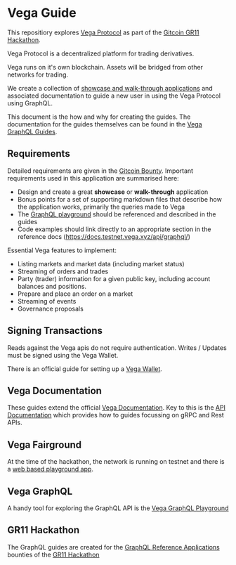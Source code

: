 # Vega Guide

This repositiory explores [Vega Protocol](https://vega.xyz/) as part of the [Gitcoin GR11 Hackathon](https://gitcoin.co/issue/vegaprotocol/bounties/11/100026491).

Vega Protocol is a decentralized platform for trading derivatives.

Vega runs on it's own blockchain. Assets will be bridged from other networks for trading.

We create a collection of [showcase and walk-through applications](https://github.com/ben-razor/vega-guide/tree/main/GraphQL-Guides) and associated documentation to guide a new user in using the Vega Protocol using GraphQL.

This document is the how and why for creating the guides. The documentation for the guides themselves can be found in the [Vega GraphQL Guides](https://github.com/ben-razor/vega-guide/tree/main/GraphQL-Guides).

## Requirements

Detailed requirements are given in the [Gitcoin Bounty](https://gitcoin.co/issue/vegaprotocol/bounties/11/100026491). Important requirements used in this application are summarised here:

* Design and create a great **showcase** or **walk-through** application
* Bonus points for a set of supporting markdown files that describe how the application works, primarily the queries made to Vega
* The [GraphQL playground](https://lb.testnet.vega.xyz/playground) should be referenced and described in the guides
* Code examples should link directly to an appropriate section in the reference docs (https://docs.testnet.vega.xyz/api/graphql/)

Essential Vega features to implement:

- Listing markets and market data (including market status)
- Streaming of orders and trades
- Party (trader) information for a given public key, including account balances and positions.
- Prepare and place an order on a market
- Streaming of events
- Governance proposals

## Signing Transactions

Reads against the Vega apis do not require authentication. Writes / Updates must be signed using the Vega Wallet.

There is an official guide for setting up a [Vega Wallet](https://docs.fairground.vega.xyz/docs/wallet/getting-started/).

## Vega Documentation

These guides extend the official [Vega Documentation](https://docs.fairground.vega.xyz/docs). Key to this is the [API Documentation](https://docs.fairground.vega.xyz/docs/apis/) which provides how to guides focussing on gRPC and Rest APIs.

## Vega Fairground

At the time of the hackathon, the network is running on testnet and there is a [web based playground app](https://fairground.wtf/).

## Vega GraphQL

A handy tool for exploring the GraphQL API is the [Vega GraphQL Playground](https://lb.testnet.vega.xyz/playground)

## GR11 Hackathon

The GraphQL guides are created for the [GraphQL Reference Applications](https://gitcoin.co/issue/vegaprotocol/bounties/11/100026491) bounties of the [GR11 Hackathon](https://gitcoin.co/hackathon/gr11/)
